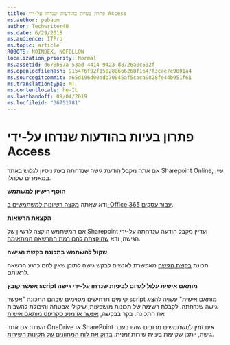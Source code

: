 ```yaml
---
title: פתרון בעיות בהודעות שנדחו על-ידי Access
ms.author: pebaum
author: Techwriter40
ms.date: 6/29/2018
ms.audience: ITPro
ms.topic: article
ROBOTS: NOINDEX, NOFOLLOW
localization_priority: Normal
ms.assetid: d678b57a-53ad-4414-9423-d8726a0c532f
ms.openlocfilehash: 915476f92f150288666268f1647f3cae7e9001a4
ms.sourcegitcommit: a65d196d00adb70045af5caca9828fe44b951f61
ms.translationtype: MT
ms.contentlocale: he-IL
ms.lasthandoff: 09/04/2019
ms.locfileid: "36751781"
---
```

# <a name="troubleshoot-access-denied-messages"></a>פתרון בעיות בהודעות שנדחו על-ידי Access

אם אתה מקבל הודעת גישה שנדחתה בעת ניסיון לגלוש באתר Sharepoint Online, עיין במאמרים שלהלן.

**הוסף רישיון למשתמש**

ודא שאתה [מקצה רשיונות למשתמשים ב-Office 365 עבור עסקים](https://docs.microsoft.com/office365/admin/subscriptions-and-billing/assign-licenses-to-users?view=o365-worldwide&amp;tabs=One).

**הקצאת הרשאות**

אם המשתמש הוקצה לרשיון של Sharepoint ועדיין מקבל הודעה שנדחתה על-ידי הגישה, ודא [שהוקצתה להם רמת ההרשאה המתאימה](https://docs.microsoft.com/sharepoint/understanding-permission-levels).

**שקול להשתמש בתכונת בקשת הגישה**

תכונת [בקשת הגישה](https://support.office.com/article/Set-up-and-manage-access-requests-94B26E0B-2822-49D4-929A-8455698654B3) מאפשרת לאנשים לבקש גישה לתוכן שאין להם כרגע הרשאה לראותם. 

**אפשר קובץ script מותאם אישית עלול לגרום לבעיות שנדחו על-ידי גישה**

קיימים תרחישים מסוימים שבהם התכונה "אפשר script מותאם אישית" עשויה להציג גישה שנדחתה. לקבלת רשימה של תכונות מושפעות, שיקולי אבטחה והיכולת להשבית את התכונה. בקר בבקשה, [אפשר או מנע סקריפט מותאם אישית](https://docs.microsoft.com/sharepoint/allow-or-prevent-custom-script)

הערה: אם אתר OneDrive או SharePoint אינו זמין למשתמשים מרובים שהיו בעבר גישה, ייתכן שקיימת בעיית שירות זמנית. [בדוק את לוח המחוונים של תקינות השירות](https://portal.office.com/adminportal/home#/servicehealth).


  


